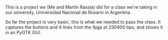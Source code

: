 This is a project we (Me and Martín Rassia) did for a class we're taking in our university, Universidad Nacional de Rosario in Argentina.

So far the project is very basic, this is what we needed to pass the class. It captures the buttons and 4 lines from the fpga at 230400 bps, and shows it in an PyGTK GUI.